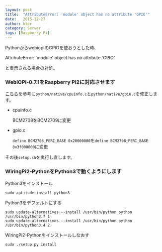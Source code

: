 ```yaml
---
layout: post
title:  "AttributeError: 'module' object has no attribute 'GPIO'"
date:   2015-12-27
author: kter
category: Server
tags: [Raspberry Pi]
---
```


PythonからwebiopiのGPIOを使おうとした時、

AttributeError: 'module' object has no attribute 'GPIO'

と表示される場合の対処。



### WebIOPi-0.7.1をRaspberry Pi2に対応させます

[こちら](http://www.knight-of-pi.org/webiopi-a-simple-but-great-web-api-for-the-raspberry-pi/)を参考に```python/native/cpuinfo.c```と```python/native/gpio.c```を修正します。

* cpuinfo.c

    BCM2708をBCM2709に変更

* gpio.c

    ```define BCM2708_PERI_BASE 0x20000000```を```define BCM2708_PERI_BASE 0x3f000000```に変更

その後```setup.sh```を実行し直します。

### WiringPi2-PythonをPython3で動くようにします

Python3をインストール

```sudo aptitude install python3```

Python3をデフォルトにする
```
sudo update-alternatives --install /usr/bin/python python /usr/bin/python2.7 1
sudo update-alternatives --install /usr/bin/python python /usr/bin/python3.4 2
```

WiringPi2-Pythonをインストールしなおす

```sudo ./setup.py install```
